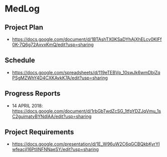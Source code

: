 # MedLog

## Project Plan

*  <https://docs.google.com/document/d/1BTAshTX0KSaDYhAjXhELcv0KlFf0K-7Q6g72AxvxKmQ/edit?usp=sharing>

## Schedule

* <https://docs.google.com/spreadsheets/d/119eTEBVp_10swJk6wmDbjZqPSgMZWhY4D4CXKAvkK7A/edit?usp=sharing>

## Progress Reports

* 14 APRIL 2018: <https://docs.google.com/document/d/1rbGbTwdZcSG_1tfpYDZJqVmu_1sC2guimatyBYNdlAA/edit?usp=sharing>

## Project Requirements

* <https://docs.google.com/presentation/d/1E_W96uW2C6qGCBQkbKyrYIwfeacjl16PtllNFNNaeSY/edit?usp=sharing>